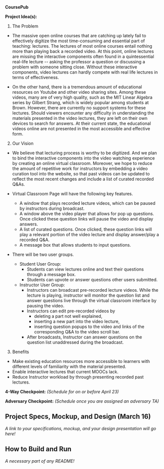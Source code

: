 **CoursePub**

**Project Idea(s):**
1. The Problem
  
  - The massive open online courses that are catching up lately fail to effectively digitize the most time-consuming and essential part of teaching: lectures. The lectures of most online courses entail nothing more than playing back a recorded video. At this point, online lectures are missing the interactive components often found in a quintessential real-life lecture -- asking the professor a question or discussing a problem with someone sitting close. Without these interactive components, video lectures can hardly compete with real life lectures in terms of effectiveness.
    
  - On the other hand, there is a tremendous amount of educational resources on Youtube and other video sharing sites. Among these videos, many are of very high quality, such as the MIT Linear Algebra series by Gilbert Strang, which is widely popular among students at Brown. However, there are currently no support systems for these lectures. Should viewers encounter any difficulty in understanding the materials presented in the video lectures, they are left on their own devices to search for answers. At their current state, the educational videos online are not presented in the most accessible and effective form.
  
2. Our Vision
  
  - We believe that lecturing process is worthy to be digitized. And we plan to bind the interactive components into the video watching experience by creating an online virtual classroom. Moreover, we hope to reduce the amount of repetitive work for instructors by embedding a video curation tool into the website, so that past videos can be updated to reflect the most recent changes and include a list of curated recorded Q&As. 
  
  - Virtual Classroom Page will have the following key features.
    - A window that plays recorded lecture videos, which can be paused by instructors during broadcast.
    - A window above the video player that allows for pop up questions. Once clicked these question links will pause the video and display answers. 
    - A list of curated questions. Once clicked, these question links will play a relevant portion of the video lecture and display answer/play a recorded Q&A.
    - A message box that allows students to input questions.
  
  - There will be two user groups.
    - Student User Group:
      - Students can view lectures online and text their questions through a message box. 
      - Students can upvote or answer questions other users submitted.
    - Instructor User Group:
      - Instructors can broadcast pre-recorded lecture videos. While the lecture is playing, instructor will monitor the question list and answer questions live through the virtual classroom interface by pausing the video.
      - Instructors can edit pre-recorded videos by 
        - deleting a part not well explained,
        - inserting a new part into the video lecture,
        - inserting question popups to the video and links of the corresponding Q&A to the video scroll bar.
      - After broadcasts, Instructor can answer questions on the question list unaddressed during the broadcast.

3. Benefits
  - Make existing education resources more accessible to learners with different levels of familiarity with the material presented. 
  - Enable interactive lectures that current MOOCs lack. 
  - Reduce Instructor workload by through presenting recorded past lectures. 

**4-Way Checkpoint:** _(Schedule for on or before April 23)_

**Adversary Checkpoint:** _(Schedule once you are assigned an adversary TA)_

## Project Specs, Mockup, and Design (March 16)
_A link to your specifications, mockup, and your design presentation will go here!_

## How to Build and Run
_A necessary part of any README!_
